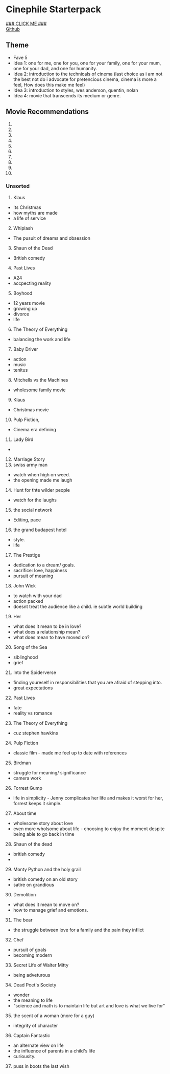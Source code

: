 # Cinephile Starterpack
[### CLICK ME ###](https://bentjh01.github.io/cinephile_starterpack/)  
[Github](https://github.com/bentjh01/cinephile_starterpack.git)
## Theme
- Fave 5
- Idea 1: one for me, one for you, one for your family, one for your mum, one for your dad, and one for humanity. 
- Idea 2: introduction to the technicals of cinema (last choice as i am not the best not do i advocate for pretencious cinema, cinema is more a feel, How does this make me feel)
- Idea 3: introduction to styles, wes anderson, quentin, nolan
- Idea 4: movie that transcends its medium or genre. 

## Movie Recommendations
1. 
2. 
3. 
4. 
5. 

6. 
7. 
8. 
9. 
10. 

### Unsorted
1. Klaus
- Its Christmas
- how myths are made
- a life of service
2. Whiplash
- The pusuit of dreams and obsession
3. Shaun of the Dead
- British comedy
4. Past Lives
- A24
- accpecting reality
5. Boyhood
- 12 years movie 
- growing up
- divorce
- life
6. The Theory of Everything
- balancing the work and life
7. Baby Driver
- action
- music
- tenitus
8. Mitchells vs the Machines
- wholesome family movie
9. Klaus
- Christmas movie
10. Pulp Fiction, 
- Cinema era defining
11. Lady Bird
- 
12. Marriage Story
13. swiss army man
- watch when high on weed. 
- the opening made me laugh
14. Hunt for thte wilder people
- watch for the laughs
15. the social network
- Editing, pace
16. the grand budapest hotel
- style.
- life
17. The Prestige
- dedication to a dream/ goals. 
- sacrifice: love, happiness
- pursuit of meaning 
18. John Wick
- to watch with your dad
- action packed
- doesnt treat the audience like a child. ie subtle world building
19. Her
- what does it mean to be in love?
- what does a relationship mean?
- what does mean to have moved on?
20. Song of the Sea
- siblinghood
- grief
21. Into the Spiderverse
- finding youreself in responsibilities that you are afraid of stepping into. 
- great expectations
22. Past Lives
- fate
- reality vs romance
23. The Theory of Everything
- cuz stephen hawkins
24. Pulp Fiction
- classic film -  made me feel up to date with references
25. Birdman
- struggle for meaning/ significance
- camera work
26. Forrest Gump
- life in simplicity - Jenny complicates her life and makes it worst for her, forrest keeps it simple. 
27. About time
- wholesome story about love
- even more wholsome about life - choosing to enjoy the moment despite being able to go back in time
28. Shaun of the dead
- british comedy
- 
29. Monty Python and the holy grail
- british comedy on an old story
- satire on grandious
30. Demolition
- what does it mean to move on?
- how to manage grief and emotions. 
31. The bear
- the struggle between love for a family and the pain they inflict
32. Chef
- pursuit of goals
- becoming modern
33. Secret Life of Walter Mitty
- being adveturous 
34. Dead Poet's Society
- wonder
- the meaning to life
- "science and math is to maintain life but art and love is what we live for"
35. the scent of a woman (more for a guy)
- integrity of character
36. Captain Fantastic
- an alternate view on life
- the influence of parents in a child's life
- curiousity. 
37. puss in boots the last wish
